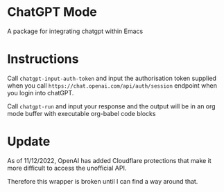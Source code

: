 # ChatGPT Mode

A package for integrating chatgpt within Emacs

# Instructions

Call `chatgpt-input-auth-token` and input the authorisation token supplied when you call `https://chat.openai.com/api/auth/session` endpoint when you login into chatGPT.

Call `chatgpt-run` and input your response and the output will be in an org mode buffer with executable org-babel code blocks

# Update
As of 11/12/2022, OpenAI has added Cloudflare protections that make it more difficult to access the unofficial API.

Therefore this wrapper is broken until I can find a way around that.

